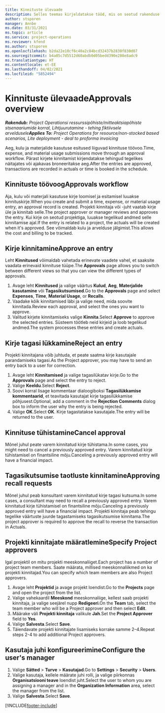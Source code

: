 ```yaml
---
title: Kinnituste ülevaade
description: Selles teemas kirjeldatakse tööd, mis on seotud rakenduse Project Operations kinnitustega.
author: stsporen
manager: Annbe
ms.date: 03/31/2021
ms.topic: article
ms.service: project-operations
ms.reviewer: kfend
ms.author: stsporen
ms.openlocfilehash: b2da22e10cf6c40a2c84bcd32437b2830f830d07
ms.sourcegitcommit: b4a05c7d5512d60abdb0d05bedd390e288e8adc9
ms.translationtype: HT
ms.contentlocale: et-EE
ms.lasthandoff: 04/02/2021
ms.locfileid: "5852494"
---
```

# <a name="approvals-overview"></a><span data-ttu-id="cd618-103">Kinnituste ülevaade</span><span class="sxs-lookup"><span data-stu-id="cd618-103">Approvals overview</span></span>

<span data-ttu-id="cd618-104">_**Rakendub:** Project Operationsi ressurssipõhiste/mitteaktsiapõhiste stsenaariumide korral,  Lihtjuurutamine - tehing fiktiivsele arveldusele_</span><span class="sxs-lookup"><span data-stu-id="cd618-104">_**Applies To:** Project Operations for resource/non-stocked based scenarios, Lite deployment - deal to proforma invoicing_</span></span>

<span data-ttu-id="cd618-105">Aeg, kulu ja materjalide kasutuse esitused liiguvad kinnituse töövoo.</span><span class="sxs-lookup"><span data-stu-id="cd618-105">Time, expense, and material usage submissions move through an approval workflow.</span></span> <span data-ttu-id="cd618-106">Pärast kirjete kinnitamist kirjendatakse tehingud tegelikes näitajates või ajakavas broneeritakse aeg.</span><span class="sxs-lookup"><span data-stu-id="cd618-106">After the entries are approved, transactions are recorded in actuals or time is booked in the schedule.</span></span>

## <a name="approvals-workflow"></a><span data-ttu-id="cd618-107">Kinnituste töövoog</span><span class="sxs-lookup"><span data-stu-id="cd618-107">Approvals workflow</span></span>
<span data-ttu-id="cd618-108">Aja, kulu või materjali kasutuse kirje loomisel ja esitamisel luuakse kinnituskirje.</span><span class="sxs-lookup"><span data-stu-id="cd618-108">When you create and submit a time, expense, or material usage entry, an approval record is created.</span></span> <span data-ttu-id="cd618-109">Projekti kinnitaja või -juht vaatab kirje üle ja kinnitab selle.</span><span class="sxs-lookup"><span data-stu-id="cd618-109">The project approver or manager reviews and approves the entry.</span></span> <span data-ttu-id="cd618-110">Kui kirje on seotud projektiga, luuakse tegelikud andmed selle kinnitamise ajal.</span><span class="sxs-lookup"><span data-stu-id="cd618-110">If the entry is related to a project, the actuals will be created when it's approved.</span></span> <span data-ttu-id="cd618-111">See võimaldab kulu ja arvelduse jälgimist.</span><span class="sxs-lookup"><span data-stu-id="cd618-111">This allows the cost and billing to be tracked.</span></span>

## <a name="approve-an-entry"></a><span data-ttu-id="cd618-112">Kirje kinnitamine</span><span class="sxs-lookup"><span data-stu-id="cd618-112">Approve an entry</span></span>
<span data-ttu-id="cd618-113">Leht **Kinnitused** võimaldab vahetada erinevate vaadete vahel, et saaksite vaadata erinevaid kinnituse tüüpe.</span><span class="sxs-lookup"><span data-stu-id="cd618-113">The **Approvals** page allows you to switch between different views so that you can view the different types of approvals.</span></span>
  
1. <span data-ttu-id="cd618-114">Avage leht **Kinnitused** ja valige väärtus **Kulud**, **Aeg**, **Materjalide kasutamine** või **Tagasikutsumised**.</span><span class="sxs-lookup"><span data-stu-id="cd618-114">Go to the **Approvals** page and select **Expenses**, **Time**, **Material Usage**, or **Recalls**.</span></span>
2. <span data-ttu-id="cd618-115">Vaadake kõik kinnitamised läbi ja valige need, mida soovite kinnitada.</span><span class="sxs-lookup"><span data-stu-id="cd618-115">Review each approval, and select the ones you want to approve.</span></span>
3. <span data-ttu-id="cd618-116">Valitud kirjete kinnitamiseks valige **Kinnita**.</span><span class="sxs-lookup"><span data-stu-id="cd618-116">Select **Approve** to approve the selected entries.</span></span>
<span data-ttu-id="cd618-117">Süsteem töötleb neid kirjeid ja loob tegelikud andmed.</span><span class="sxs-lookup"><span data-stu-id="cd618-117">The system processes these entries and create actuals.</span></span>

## <a name="reject-an-entry"></a><span data-ttu-id="cd618-118">Kirje tagasi lükkamine</span><span class="sxs-lookup"><span data-stu-id="cd618-118">Reject an entry</span></span>
<span data-ttu-id="cd618-119">Projekti kinnitajana võib juhtuda, et peate saatma kirje kasutajale parandamiseks tagasi.</span><span class="sxs-lookup"><span data-stu-id="cd618-119">As the Project approver, you may have to send an entry back to a user for correction.</span></span>
  
1. <span data-ttu-id="cd618-120">Avage leht **Kinnitamised** ja valige tagasilükatav kirje.</span><span class="sxs-lookup"><span data-stu-id="cd618-120">Go to the **Approvals** page and select the entry to reject.</span></span> 
2. <span data-ttu-id="cd618-121">Valige **Keeldu**.</span><span class="sxs-lookup"><span data-stu-id="cd618-121">Select **Reject**.</span></span>
3. <span data-ttu-id="cd618-122">Soovi korral lisage kommentaar dialoogiboksi **Tagasilükkamise kommentaarid**, et teavitada kasutajat kirje tagasilükkamise põhjusest.</span><span class="sxs-lookup"><span data-stu-id="cd618-122">Optional, add a comment in the **Rejection Comments** dialog box to inform the user why the entry is being rejected.</span></span>
4. <span data-ttu-id="cd618-123">Valige **OK**.</span><span class="sxs-lookup"><span data-stu-id="cd618-123">Select **OK**.</span></span> <span data-ttu-id="cd618-124">Kirje tagastatakse kasutajale.</span><span class="sxs-lookup"><span data-stu-id="cd618-124">The entry will be returned to the user.</span></span>
  
## <a name="cancel-approval"></a><span data-ttu-id="cd618-125">Kinnituse tühistamine</span><span class="sxs-lookup"><span data-stu-id="cd618-125">Cancel approval</span></span>
<span data-ttu-id="cd618-126">Mõnel juhul peate varem kinnitatud kirje tühistama.</span><span class="sxs-lookup"><span data-stu-id="cd618-126">In some cases, you might need to cancel a previously approved entry.</span></span> <span data-ttu-id="cd618-127">Varem kinnitatud kirje tühistamisel on finantsiline mõju.</span><span class="sxs-lookup"><span data-stu-id="cd618-127">Canceling a previously approved entry will have a financial impact.</span></span> 

## <a name="approving-recall-requests"></a><span data-ttu-id="cd618-128">Tagasikutsumise taotluste kinnitamine</span><span class="sxs-lookup"><span data-stu-id="cd618-128">Approving recall requests</span></span>
<span data-ttu-id="cd618-129">Mõnel juhul peab konsultant varem kinnitatud kirje tagasi kutsuma.</span><span class="sxs-lookup"><span data-stu-id="cd618-129">In some cases, a consultant may need to recall a previously approved entry.</span></span> <span data-ttu-id="cd618-130">Varem kinnitatud kirje tühistamisel on finantsiline mõju.</span><span class="sxs-lookup"><span data-stu-id="cd618-130">Canceling a previously approved entry will have a financial impact.</span></span> <span data-ttu-id="cd618-131">Projekti kinnitaja peab tehingu tegelike väärtuste juurde tagastamiseks tagasikutsumise kinnitama.</span><span class="sxs-lookup"><span data-stu-id="cd618-131">The project approver is required to approve the recall to reverse the transaction in Actuals.</span></span>

## <a name="specify-project-approvers"></a><span data-ttu-id="cd618-132">Projekti kinnitajate määratlemine</span><span class="sxs-lookup"><span data-stu-id="cd618-132">Specify Project approvers</span></span>
<span data-ttu-id="cd618-133">Igal projektil on mitu projekti meeskonnaliiget.</span><span class="sxs-lookup"><span data-stu-id="cd618-133">Each project has a number of project team members.</span></span> <span data-ttu-id="cd618-134">Saate määrata, millised meeskonnaliikmed on ka projekti kinnitajad.</span><span class="sxs-lookup"><span data-stu-id="cd618-134">You can specify which team members are also Project approvers.</span></span>

1. <span data-ttu-id="cd618-135">Avage leht **Projektid** ja avage projekt loendist.</span><span class="sxs-lookup"><span data-stu-id="cd618-135">Go to the **Projects** page and open the project from the list.</span></span>
2. <span data-ttu-id="cd618-136">Valige vahekaardil **Meeskond** meeskonnaliige, kellest saab projekti kinnitaja, ja valige seejärel nupp **Redigeeri**.</span><span class="sxs-lookup"><span data-stu-id="cd618-136">On the **Team** tab, select the team member who will be a Project approver and then select **Edit**.</span></span>
3. <span data-ttu-id="cd618-137">Määrake väli **Projekti kinnitaja** valikule **Jah**.</span><span class="sxs-lookup"><span data-stu-id="cd618-137">Set the **Project Approver** field to **Yes**.</span></span>
4. <span data-ttu-id="cd618-138">Valige **Salvesta**.</span><span class="sxs-lookup"><span data-stu-id="cd618-138">Select **Save**.</span></span>
5. <span data-ttu-id="cd618-139">Täiendavate projekti kinnitajate lisamiseks korrake samme 2–4.</span><span class="sxs-lookup"><span data-stu-id="cd618-139">Repeat steps 2-4 to add additional Project approvers.</span></span>

## <a name="configure-the-users-manager"></a><span data-ttu-id="cd618-140">Kasutaja juhi konfigureerimine</span><span class="sxs-lookup"><span data-stu-id="cd618-140">Configure the user's manager</span></span>

1. <span data-ttu-id="cd618-141">Valige **Sätted** > **Turve** > **Kasutajad**.</span><span class="sxs-lookup"><span data-stu-id="cd618-141">Go to **Settings** > **Security** > **Users**.</span></span>
2. <span data-ttu-id="cd618-142">Valige kasutaja, kellele määrate juhi rolli, ja valige piirkonnas **Organisatsiooni teave** loendist juht.</span><span class="sxs-lookup"><span data-stu-id="cd618-142">Select the user to whom you are assigning a manager and in the **Organization Information** area, select the manager from the list.</span></span> 
3. <span data-ttu-id="cd618-143">Valige **Salvesta**.</span><span class="sxs-lookup"><span data-stu-id="cd618-143">Select **Save**.</span></span>




[!INCLUDE[footer-include](../includes/footer-banner.md)]
